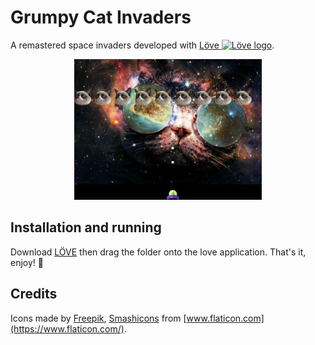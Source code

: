 # Grumpy Cat Invaders

A remastered space invaders developed with [Löve <img src="https://love2d.org/w/images/thumb/6/68/love-app-0.10.png/240px-love-app-0.10.png" alt="Löve logo" width="15"/>](https://love2d.org/).

<p align="center">
<img src="assets/screen.png" alt="Game screenshot" width="300" />
</p>

## Installation and running

Download [LÖVE](https://love2d.org/) then drag the folder onto the love application. That's it, enjoy! :tada:

## Credits

Icons made by [Freepik](https://www.freepik.com/), [Smashicons](https://smashicons.com/) from [www.flaticon.com](https://www.flaticon.com/).